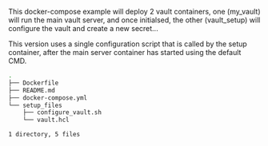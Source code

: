 This docker-compose example will deploy 2 vault containers, one (my_vault) will run the main vault server, and once initialsed, the other (vault_setup) will configure the vault and create a new secret... 

This version uses a single configuration script that is called by the setup container, after the main server container has started using the default CMD.
```bash
.
├── Dockerfile
├── README.md
├── docker-compose.yml
└── setup_files
    ├── configure_vault.sh
    └── vault.hcl

1 directory, 5 files
```
